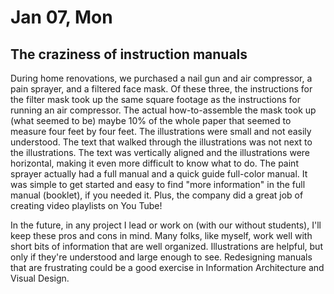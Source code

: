 # Jan 07, Mon
## The craziness of instruction manuals


During home renovations, we purchased a nail gun and air compressor, a pain sprayer, and a filtered face mask.
Of these three, the instructions for the filter mask took up the same square footage as the instructions for running an air compressor. The actual how-to-assemble the mask took up (what seemed to be) maybe 10% of the whole paper that seemed to measure four feet by four feet. The illustrations were small and not easily understood. The text that walked through the illustrations was not next to the illustrations. The text was vertically aligned and the illustrations were horizontal, making it even more difficult to know what to do.
The paint sprayer actually had a full manual and a quick guide full-color manual. It was simple to get started and easy to find "more information" in the full manual (booklet), if you needed it. Plus, the company did a great job of creating video playlists on You Tube!

In the future, in any project I lead or work on (with our without students), I'll keep these pros and cons in mind. Many folks, like myself, work well with short bits of information that are well organized. Illustrations are helpful, but only if they're understood and large enough to see. Redesigning manuals that are frustrating could be a good exercise in Information Architecture and Visual Design.
